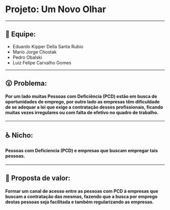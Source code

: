 # Projeto: Um Novo Olhar
---------------------------------------------------------------------------------------------------------------------------
## :muscle: Equipe:
- Eduardo Kipper Della Santa Rubio
- Mario Jorge Chostak
- Pedro Obalski
- Luiz Felipe Carvalho Gomes
---------------------------------------------------------------------------------------------------------------------------
## :open_mouth: Problema:
#### Por um lado muitas Pessoas com Deficiência (PCD) estão em busca de oportunidades de emprego, por outro lado as empresas têm dificuldade de se adequar a lei que exige a contratação desses profissionais, ficando muitas vezes irregulares ou com falta de efetivo no quadro de trabalho.
---------------------------------------------------------------------------------------------------------------------------
## :wheelchair: Nicho:
#### Pessoas com Deficiencia (PCD) e empresas que buscam empregar tais pessoas.
---------------------------------------------------------------------------------------------------------------------------
## :gift: Proposta de valor:
#### Formar um canal de acesso entre as pessoas com PCD à empresas que buscam a contratação das mesmas, fazendo que a busca por emprego destas pessoas seja facilitada e também regularizando as empresas.
